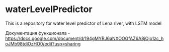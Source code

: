 # waterLevelPredictor
This is a repository for water level predictor of Lena river, with LSTM model

Документация функционала - https://docs.google.com/document/d/194gMYRJ6aNXOOGfAZ6A8jOjo1zc_hoJMb98tdiOzHO0/edit?usp=sharing
